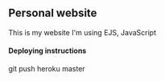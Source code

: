 ## Personal website

This is my website I'm using EJS, JavaScript 

#### Deploying instructions

git push heroku master

